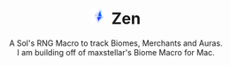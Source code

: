 <div align="center" style="text-align: center;">
<h1><img src="zen.png" height="30px">  Zen</h1>
<p> A Sol's RNG Macro to track Biomes, Merchants and Auras.<br>I am building off of maxstellar's Biome Macro for Mac.</p>